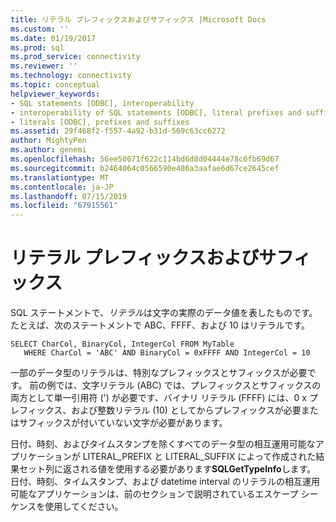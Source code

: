 ```yaml
---
title: リテラル プレフィックスおよびサフィックス |Microsoft Docs
ms.custom: ''
ms.date: 01/19/2017
ms.prod: sql
ms.prod_service: connectivity
ms.reviewer: ''
ms.technology: connectivity
ms.topic: conceptual
helpviewer_keywords:
- SQL statements [ODBC], interoperability
- interoperability of SQL statements [ODBC], literal prefixes and suffixes
- literals [ODBC], prefixes and suffixes
ms.assetid: 29f468f2-f557-4a92-b31d-569c63cc6272
author: MightyPen
ms.author: genemi
ms.openlocfilehash: 56ee50071f622c114bd6d8d04444e78c0fb69d67
ms.sourcegitcommit: b2464064c0566590e486a3aafae6d67ce2645cef
ms.translationtype: MT
ms.contentlocale: ja-JP
ms.lasthandoff: 07/15/2019
ms.locfileid: "67915561"
---
```

# <a name="literal-prefixes-and-suffixes"></a>リテラル プレフィックスおよびサフィックス
SQL ステートメントで、*リテラル*は文字の実際のデータ値を表したものです。 たとえば、次のステートメントで ABC、FFFF、および 10 はリテラルです。  
  
```  
SELECT CharCol, BinaryCol, IntegerCol FROM MyTable  
   WHERE CharCol = 'ABC' AND BinaryCol = 0xFFFF AND IntegerCol = 10  
```  
  
 一部のデータ型のリテラルは、特別なプレフィックスとサフィックスが必要です。 前の例では、文字リテラル (ABC) では、プレフィックスとサフィックスの両方として単一引用符 (') が必要です、バイナリ リテラル (FFFF) には、0 x プレフィックス、および整数リテラル (10) としてからプレフィックスが必要またはサフィックスが付いていない文字が必要があります。  
  
 日付、時刻、およびタイムスタンプを除くすべてのデータ型の相互運用可能なアプリケーションが LITERAL_PREFIX と LITERAL_SUFFIX によって作成された結果セット列に返される値を使用する必要があります**SQLGetTypeInfo**します。 日付、時刻、タイムスタンプ、および datetime interval のリテラルの相互運用可能なアプリケーションは、前のセクションで説明されているエスケープ シーケンスを使用してください。
